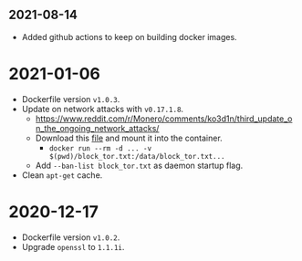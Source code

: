 ## 2021-08-14
* Added github actions to keep on building docker images.

# 2021-01-06
- Dockerfile version `v1.0.3`.
- Update on network attacks with `v0.17.1.8`.
    + https://www.reddit.com/r/Monero/comments/ko3d1n/third_update_on_the_ongoing_network_attacks/
    + Download this [file](https://gui.xmr.pm/files/block_tor.txt) and mount it into the container.
        - `docker run --rm -d ... -v $(pwd)/block_tor.txt:/data/block_tor.txt...`
    + Add `--ban-list block_tor.txt` as daemon startup flag.
- Clean `apt-get` cache.

# 2020-12-17
- Dockerfile version `v1.0.2`.
- Upgrade `openssl` to `1.1.1i`.
